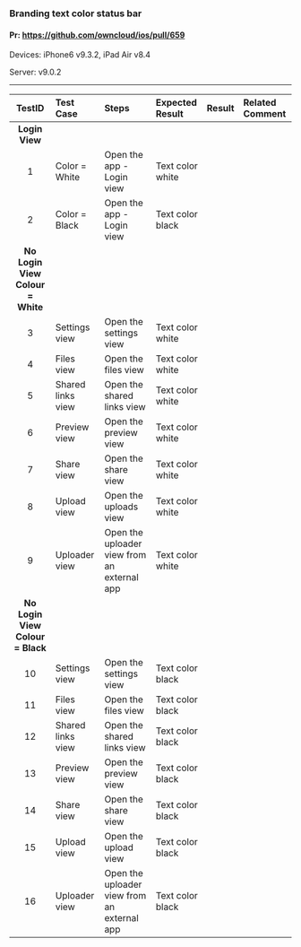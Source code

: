 ###  Branding text color status bar 

#### Pr: https://github.com/owncloud/ios/pull/659 

Devices: iPhone6 v9.3.2, iPad Air v8.4

Server: v9.0.2

---

 
| TestID | Test Case | Steps | Expected Result | Result | Related Comment |
| :----: | :-------- | :---- | :-------------- | :----: | :------ |
|**Login View**||||||
| 1 | Color = White   |  Open the app - Login view | Text color white |  |  |
| 2 | Color = Black   |  Open the app - Login view | Text color black |  |  |
|**No Login View Colour = White**||||||
| 3 | Settings view   |  Open the settings view | Text color white |  |  |
| 4 | Files view   |  Open the files view | Text color white |  |  |
| 5 | Shared links view   |  Open the shared links view | Text color white |  |  |
| 6 | Preview view   |  Open the preview view | Text color white |  |  |
| 7 | Share view   |  Open the share view | Text color white |  |  |
| 8 | Upload view   |  Open the uploads view | Text color white |  |  |
| 9 | Uploader view   |  Open the uploader view from an external app | Text color white |  |  |
|**No Login View Colour = Black**||||||
| 10 | Settings view   |  Open the settings view | Text color black |  |  |
| 11 | Files view   |  Open the files view | Text color black |  |  |
| 12 | Shared links view   |  Open the shared links view | Text color black |  |  |
| 13 | Preview view   |  Open the preview view | Text color black |  |  |
| 14 | Share view   |  Open the share view | Text color black |  |  |
| 15 | Upload view   |  Open the upload view | Text color black |  |  |
| 16 | Uploader view   |  Open the uploader view from an external app | Text color black |  |  |

